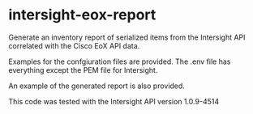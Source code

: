 # intersight-eox-report
Generate an inventory report of serialized items from the Intersight API correlated with the Cisco EoX API data.

Examples for the confgiuration files are provided.  The .env file has everything except the PEM file for Intersight.

An example of the generated report is also provided.

This code was tested with the Intersight API version 1.0.9-4514